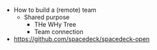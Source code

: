 - How to build a (remote) team
	- Shared purpose
		- THe WHy Tree
		- Team connection
- https://github.com/spacedeck/spacedeck-open